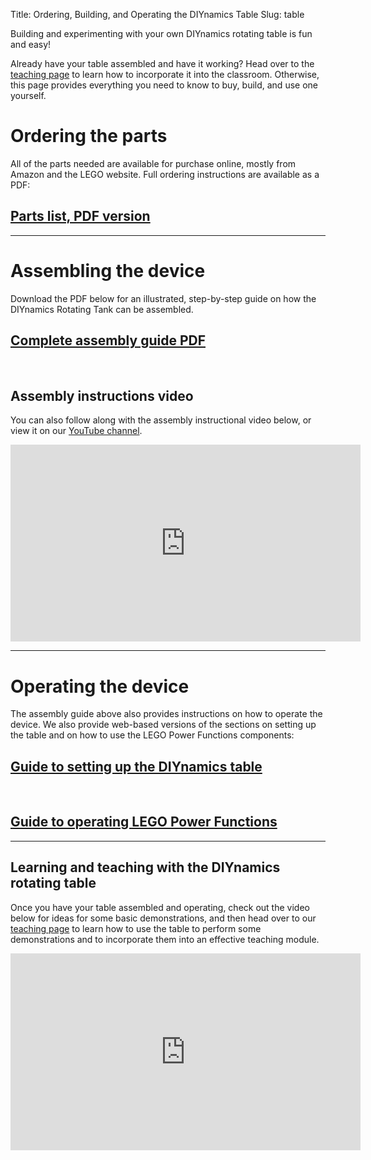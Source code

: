 Title: Ordering, Building, and Operating the DIYnamics Table
Slug: table

Building and experimenting with your own DIYnamics rotating table is
fun and easy!

Already have your table assembled and have it working?  Head over to
the [teaching page](/pages/teaching.html) to learn how to incorporate
it into the classroom.  Otherwise, this page provides everything you
need to know to buy, build, and use one yourself.

# Ordering the parts

All of the parts needed are available for purchase online, mostly from
Amazon and the LEGO website.  Full ordering instructions are available
as a PDF:

<!-- ## [Parts list, web version](ordering-guide.html) -->
## [Parts list, PDF version]({static}../pdfs/diynamics_table_parts_list.pdf)

---

# Assembling the device

Download the PDF below for an illustrated, step-by-step guide on how
the DIYnamics Rotating Tank can be assembled.

## [Complete assembly guide PDF]({static}../pdfs/diynamics_table_assembly_instructions.pdf)

<br>

## Assembly instructions video
You can also follow along with the assembly instructional video below,
or view it on our [YouTube
channel](http://tinyurl.com/diynamicsvideos).

<iframe width="560" height="315" src="https://www.youtube.com/embed/rvF6UAO8vPA" frameborder="0" allowfullscreen></iframe>

---

# Operating the device

The assembly guide above also provides instructions on how to operate
the device.  We also provide web-based versions of the sections on
setting up the table and on how to use the LEGO Power Functions
components:

## [Guide to setting up the DIYnamics table](table-operating-guide.html)

<br>

## [Guide to operating LEGO Power Functions](power-functions-guide.html)

---

## Learning and teaching with the DIYnamics rotating table
Once you have your table assembled and operating, check out the video
below for ideas for some basic demonstrations, and then head over to
our [teaching page](/pages/teaching.html) to learn how to use the
table to perform some demonstrations and to incorporate them into an
effective teaching module.

<iframe width="560" height="315" src="https://www.youtube.com/embed/zkVr4Vv3XRM" frameborder="0" allowfullscreen></iframe>
